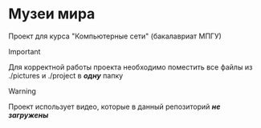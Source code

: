 # Музеи мира
Проект для курса "Компьютерные сети" (бакалавриат МПГУ)

> [!IMPORTANT]
> Для корректной работы проекта необходимо поместить все файлы из ./pictures и ./project в ***одну*** папку

> [!WARNING]
> Проект использует видео, которые в данный репозиторий ***не загружены***

